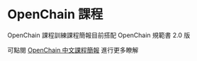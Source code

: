 # OpenChain 課程

OpenChain 課程訓練課程簡報目前搭配 OpenChain 規範書 2.0 版

可點閱 [OpenChain 中文課程簡報](https://github.com/OpenChain-Project/Reference-Material/blob/master/Training-Slides/Community/zh-Hant/2.0/openchain-curriculum-for-2-0-zh-Hant.pdf) 進行更多瞭解
